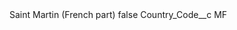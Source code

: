 <?xml version="1.0" encoding="UTF-8"?>
<CustomMetadata xmlns="http://soap.sforce.com/2006/04/metadata" xmlns:xsi="http://www.w3.org/2001/XMLSchema-instance" xmlns:xsd="http://www.w3.org/2001/XMLSchema">
    <label>Saint Martin (French part)</label>
    <protected>false</protected>
    <values>
        <field>Country_Code__c</field>
        <value xsi:type="xsd:string">MF</value>
    </values>
</CustomMetadata>
